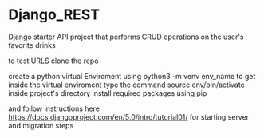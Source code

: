 # Django_REST

Django starter API project that performs CRUD operations on the user's favorite drinks

to test URLS 
clone the repo

create a python virtual Enviroment using python3 -m venv env_name
to get inside the virtual enviroment type the command source env/bin/activate inside project's directory
install required packages using pip

and follow instructions here https://docs.djangoproject.com/en/5.0/intro/tutorial01/ for starting server and migration steps

